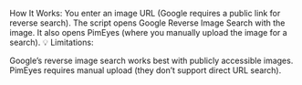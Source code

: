 How It Works:
You enter an image URL (Google requires a public link for reverse search).
The script opens Google Reverse Image Search with the image.
It also opens PimEyes (where you manually upload the image for a search).
💡 Limitations:

Google’s reverse image search works best with publicly accessible images.
PimEyes requires manual upload (they don’t support direct URL search).
